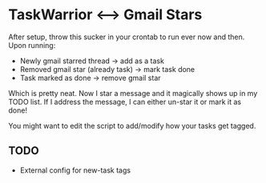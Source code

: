 TaskWarrior <--> Gmail Stars
============================

After setup, throw this sucker in your crontab to run ever now and then. Upon running:

* Newly gmail starred thread -> add as a task
* Removed gmail star (already task) -> mark task done
* Task marked as done -> remove gmail star

Which is pretty neat. Now I star a message and it magically shows up in my TODO list. If I address the message, I can either un-star it or mark it as done!

You might want to edit the script to add/modify how your tasks get tagged.

TODO
----

* External config for new-task tags

